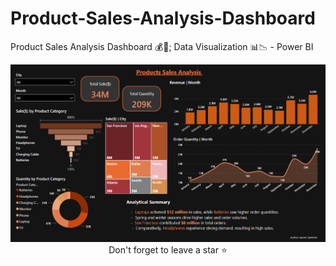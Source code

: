 # Product-Sales-Analysis-Dashboard
Product Sales Analysis Dashboard 💰📅; Data Visualization 📊📉 - Power BI

<img src="https://github.com/AyomiUpeksha/Product-Sales-Analysis-Dashboard/blob/main/assets/asset_img_1.png" alt="Image Description">

 <div align="center">Don't forget to leave a star ⭐️</div>

